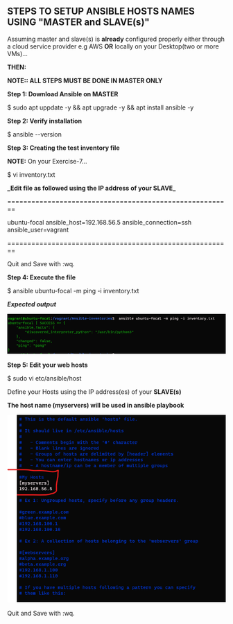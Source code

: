 ## STEPS TO SETUP ANSIBLE HOSTS NAMES USING "MASTER and SLAVE(s)"

Assuming master and slave(s) is **already** configured properly either through a cloud service provider e.g AWS **OR** locally on your Desktop(two or more VMs)...

**THEN:**

**NOTE:: ALL STEPS MUST BE DONE IN MASTER ONLY**

**Step 1: Download Ansible on MASTER**

$ sudo apt uppdate -y && apt upgrade -y && apt install ansible -y

**Step 2: Verify installation**

$ ansible --version

**Step 3: Creating the test inventory file**

**NOTE:** On your Exercise-7...

$ vi inventory.txt

**\_Edit file as followed using the IP address of your **SLAVE**\_**

========================================================

ubuntu-focal ansible_host=192.168.56.5 ansible_connection=ssh ansible_user=vagrant

========================================================

Quit and Save with :wq.

**Step 4: Execute the file**

$ ansible ubuntu-focal -m ping -i inventory.txt

**_Expected output_**

![output](./image/out.png)

**Step 5: Edit your web hosts**

$ sudo vi etc/ansible/host

Define your Hosts using the IP address(es) of your **SLAVE(s)**

**The host name **(myservers)** will be used in ansible playbook**

![output](./image/hosts.png)

Quit and Save with :wq.
